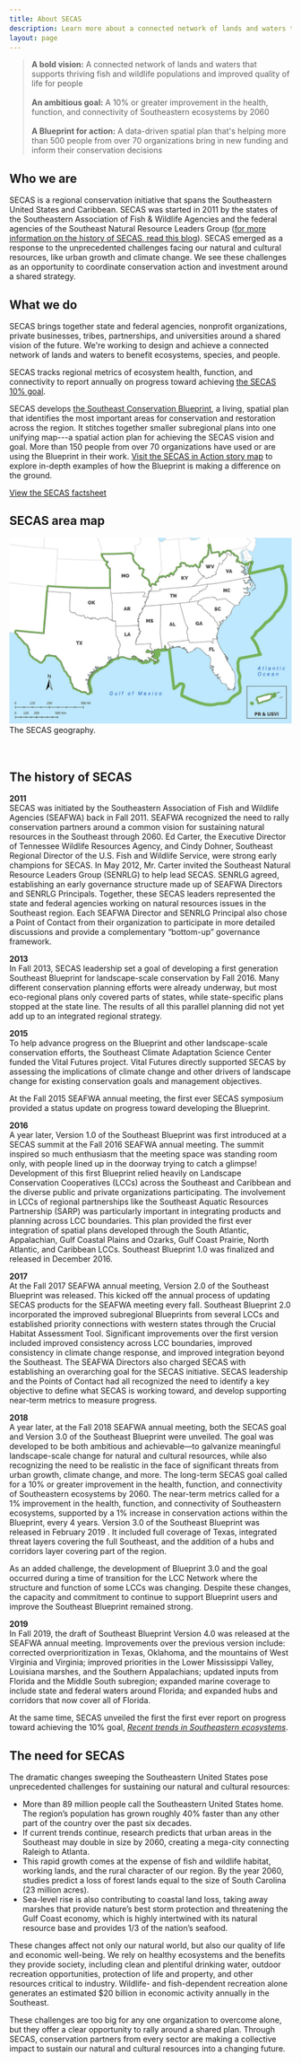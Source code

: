 ```yaml
---
title: About SECAS
description: Learn more about a connected network of lands and waters that supports thriving fish and wildlife populations and improved quality of life for people.
layout: page
---
```

<blockquote><b>A bold vision:</b> A connected network of lands and waters that supports thriving fish and wildlife populations and improved quality of life for people<br><br>
  <b>An ambitious goal:</b> A 10% or greater improvement in the health, function, and connectivity of Southeastern ecosystems by 2060<br><br>
  <b>A Blueprint for action:</b> A data-driven spatial plan that's helping more than 500 people from over 70 organizations bring in new funding and inform their conservation decisions</blockquote>

## Who we are

SECAS is a regional conservation initiative that spans the Southeastern United States and Caribbean. SECAS was started in 2011 by the states of the Southeastern Association of Fish & Wildlife Agencies and the federal agencies of the Southeast Natural Resource Leaders Group (<a href="http://secassoutheast.org/2019/07/22/a-brief-history-of-SECAS.html">for more information on the history of SECAS, read this blog</a>). SECAS emerged as a response to the unprecedented challenges facing our natural and cultural resources, like urban growth and climate change. We see these challenges as an opportunity to coordinate conservation action and investment around a shared strategy.

## What we do

SECAS brings together state and federal agencies, nonprofit organizations, private businesses, tribes, partnerships, and universities around a shared vision of the future. We're working to design and achieve a connected network of lands and waters to benefit ecosystems, species, and people.

SECAS tracks regional metrics of ecosystem health, function, and connectivity to report annually on progress toward achieving <a href="../our-goal">the SECAS 10% goal</a>.

SECAS develops <a href="../blueprint">the Southeast Conservation Blueprint</a>, a living, spatial plan that identifies the most important areas for conservation and restoration across the region. It stitches together smaller subregional plans into one unifying map---a spatial action plan for achieving the SECAS vision and goal. More than 150 people from over 70 organizations have used or are using the Blueprint in their work. <a href="../story-map">Visit the SECAS in Action story map</a> to explore in-depth examples of how the Blueprint is making a difference on the ground.

<div class="call-to-action">
  <a href="../pdf/SECASFactsheet_2019.pdf" target="_blank" title="View the SECAS factsheet">View the SECAS factsheet</a>
</div>

## SECAS area map

![Southeast Conservation Adaptation Strategy geography](./images/SECAS_geography_10-25-19_web.jpg)
The SECAS geography.  
<br><br>

## The history of SECAS

<b>2011</b><br>
SECAS was initiated by the Southeastern Association of Fish and Wildlife Agencies (SEAFWA) back in Fall 2011. SEAFWA recognized the need to rally conservation partners around a common vision for sustaining natural resources in the Southeast through 2060. Ed Carter, the Executive Director of Tennessee Wildlife Resources Agency, and Cindy Dohner, Southeast Regional Director of the U.S. Fish and Wildlife Service, were strong early champions for SECAS. In May 2012, Mr. Carter invited the Southeast Natural Resource Leaders Group (SENRLG) to help lead SECAS. SENRLG agreed, establishing an early governance structure made up of SEAFWA Directors and SENRLG Principals. Together, these SECAS leaders represented the state and federal agencies working on natural resources issues in the Southeast region. Each SEAFWA Director and SENRLG Principal also chose a Point of Contact from their organization to participate in more detailed discussions and provide a complementary “bottom-up” governance framework.

<b>2013</b><br>
In Fall 2013, SECAS leadership set a goal of developing a first generation Southeast Blueprint for landscape-scale conservation by Fall 2016. Many different conservation planning efforts were already underway, but most eco-regional plans only covered parts of states, while state-specific plans stopped at the state line. The results of all this parallel planning did not yet add up to an integrated regional strategy.

<b>2015</b><br>
To help advance progress on the Blueprint and other landscape-scale conservation efforts, the Southeast Climate Adaptation Science Center funded the Vital Futures project. Vital Futures directly supported SECAS by assessing the implications of climate change and other drivers of landscape change for existing conservation goals and management objectives.

At the Fall 2015 SEAFWA annual meeting, the first ever SECAS symposium provided a status update on progress toward developing the Blueprint.

<b>2016</b><br>
A year later, Version 1.0 of the Southeast Blueprint was first introduced at a SECAS summit at the Fall 2016 SEAFWA annual meeting. The summit inspired so much enthusiasm that the meeting space was standing room only, with people lined up in the doorway trying to catch a glimpse! Development of this first Blueprint relied heavily on Landscape Conservation Cooperatives (LCCs) across the Southeast and Caribbean and the diverse public and private organizations participating. The involvement in LCCs of regional partnerships like the Southeast Aquatic Resources Partnership (SARP) was particularly important in integrating products and planning across LCC boundaries. This plan provided the first ever integration of spatial plans developed through the South Atlantic, Appalachian, Gulf Coastal Plains and Ozarks, Gulf Coast Prairie, North Atlantic, and Caribbean LCCs. Southeast Blueprint 1.0 was finalized and released in December 2016.

<b>2017</b><br>
At the Fall 2017 SEAFWA annual meeting, Version 2.0 of the Southeast Blueprint was released. This kicked off the annual process of updating SECAS products for the SEAFWA meeting every fall. Southeast Blueprint 2.0 incorporated the improved subregional Blueprints from several LCCs and established priority connections with western states through the Crucial Habitat Assessment Tool. Significant improvements over the first version included improved consistency across LCC boundaries, improved consistency in climate change response, and improved integration beyond the Southeast. The SEAFWA Directors also charged SECAS with establishing an overarching goal for the SECAS initiative. SECAS leadership and the Points of Contact had all recognized the need to identify a key objective to define what SECAS is working toward, and develop supporting near-term metrics to measure progress.

<b>2018</b><br>
A year later, at the Fall 2018 SEAFWA annual meeting, both the SECAS goal and Version 3.0 of the Southeast Blueprint were unveiled. The goal was developed to be both ambitious and achievable—to galvanize meaningful landscape-scale change for natural and cultural resources, while also recognizing the need to be realistic in the face of significant threats from urban growth, climate change, and more. The long-term SECAS goal called for a 10% or greater improvement in the health, function, and connectivity of Southeastern ecosystems by 2060. The near-term metrics called for a 1% improvement in the health, function, and connectivity of Southeastern ecosystems, supported by a 1% increase in conservation actions within the Blueprint, every 4 years. Version 3.0 of the Southeast Blueprint was released in February 2019 . It included full coverage of Texas, integrated threat layers covering the full Southeast, and the addition of a hubs and corridors layer covering part of the region.

As an added challenge, the development of Blueprint 3.0 and the goal occurred during a time of transition for the LCC Network where the structure and function of some LCCs was changing. Despite these changes, the capacity and commitment to continue to support Blueprint users and improve the Southeast Blueprint remained strong.

<b>2019</b><br>
In Fall 2019, the draft of Southeast Blueprint Version 4.0 was released at the SEAFWA annual meeting. Improvements over the previous version include: corrected overprioritization in Texas, Oklahoma, and the mountains of West Virginia and Virginia; improved priorities in the Lower Mississippi Valley, Louisiana marshes, and the Southern Appalachians; updated inputs from Florida and the Middle South subregion; expanded marine coverage to include state and federal waters around Florida; and expanded hubs and corridors that now cover all of Florida.

At the same time, SECAS unveiled the first the first ever report on progress toward achieving the 10% goal, <i><a href="../pdf/SECAS-goal-report-2019.pdf">Recent trends in Southeastern ecosystems</a></i>. 

## The need for SECAS

The dramatic changes sweeping the Southeastern United States pose unprecedented challenges for sustaining our natural and cultural resources:

- More than 89 million people call the Southeastern United States home. The region’s population has grown roughly 40% faster than any other part of the country over the past six decades.
- If current trends continue, research predicts that urban areas in the Southeast may double in size by 2060, creating a mega-city connecting Raleigh to Atlanta.
- This rapid growth comes at the expense of fish and wildlife habitat, working lands, and the rural character of our region. By the year 2060, studies predict a loss of forest lands equal to the size of South Carolina (23 million acres).
- Sea-level rise is also contributing to coastal land loss, taking away marshes that provide nature’s best storm protection and threatening the Gulf Coast economy, which is highly intertwined with its natural resource base and provides 1/3 of the nation’s seafood.

These changes affect not only our natural world, but also our quality of life and economic well-being. We rely on healthy ecosystems and the benefits they provide society, including clean and plentiful drinking water, outdoor recreation opportunities, protection of life and property, and other resources critical to industry. Wildlife- and fish-dependent recreation alone generates an estimated \$20 billion in economic activity annually in the Southeast.

These challenges are too big for any one organization to overcome alone, but they offer a clear opportunity to rally around a shared plan. Through SECAS, conservation partners from every sector are making a collective impact to sustain our natural and cultural resources into a changing future.
